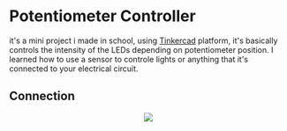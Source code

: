 # Potentiometer Controller

it's a mini project i made in school, using [Tinkercad](https://www.tinkercad.com) platform, it's basically controls the intensity of the LEDs depending on potentiometer position. 
I learned how to use a sensor to controle lights or anything that it's connected to your electrical circuit. 

## Connection

<p align="center">
  <img src="https://i.imgur.com/SypujUQ.png"/>
</p>

